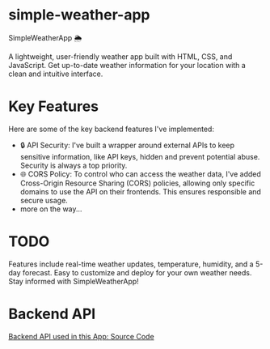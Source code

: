 # simple-weather-app
SimpleWeatherApp 🌦️

A lightweight, user-friendly weather app built with HTML, CSS, and JavaScript. Get up-to-date weather information for your location with a clean and intuitive interface. 

# Key Features
Here are some of the key backend features I've implemented:
- 🔒 API Security: I've built a wrapper around external APIs to keep sensitive information, like API keys, hidden and prevent potential abuse. Security is always a top priority.
- 🌐 CORS Policy: To control who can access the weather data, I've added Cross-Origin Resource Sharing (CORS) policies, allowing only specific domains to use the API on their frontends. This ensures responsible and secure usage.
- more on the way...

# TODO
Features include real-time weather updates, temperature, humidity, and a 5-day forecast. Easy to customize and deploy for your own weather needs. Stay informed with SimpleWeatherApp!

# Backend API
[Backend API used in this App: Source Code](https://github.com/Agamya-Samuel/simple-weather-app-backend-api)
